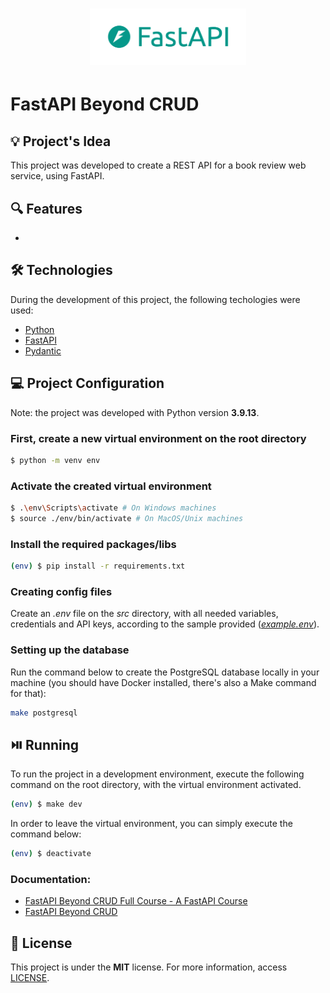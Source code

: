 <h1 align="center"><img alt="FastAPI Beyond CRUD" title="FastAPI Beyond CRUD" src=".github/logo.png" width="250" /></h1>

# FastAPI Beyond CRUD

## 💡 Project's Idea

This project was developed to create a REST API for a book review web service, using FastAPI.

## 🔍 Features

-

## 🛠 Technologies

During the development of this project, the following techologies were used:

- [Python](https://www.python.org/)
- [FastAPI](https://fastapi.tiangolo.com/)
- [Pydantic](https://docs.pydantic.dev/latest/)

## 💻 Project Configuration

Note: the project was developed with Python version **3.9.13**.

### First, create a new virtual environment on the root directory

```bash
$ python -m venv env
```

### Activate the created virtual environment

```bash
$ .\env\Scripts\activate # On Windows machines
$ source ./env/bin/activate # On MacOS/Unix machines
```

### Install the required packages/libs

```bash
(env) $ pip install -r requirements.txt
```

### Creating config files

Create an _.env_ file on the _src_ directory, with all needed variables, credentials and API keys, according to the sample provided (_[example.env](./src/example.env)_).

### Setting up the database

Run the command below to create the PostgreSQL database locally in your machine (you should have Docker installed, there's also a Make command for that):

```bash
make postgresql
```

## ⏯️ Running

To run the project in a development environment, execute the following command on the root directory, with the virtual environment activated.

```bash
(env) $ make dev
```

In order to leave the virtual environment, you can simply execute the command below:

```bash
(env) $ deactivate
```

### Documentation:

- [FastAPI Beyond CRUD Full Course - A FastAPI Course](https://youtu.be/TO4aQ3ghFOc?si=9fiydpdBQxgfhlgy)
- [FastAPI Beyond CRUD](https://jod35.github.io/fastapi-beyond-crud-docs/site/)

## 📄 License

This project is under the **MIT** license. For more information, access [LICENSE](./LICENSE).
